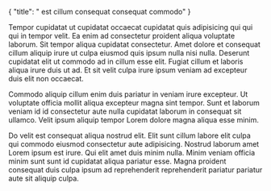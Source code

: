 {
  "title": " est cillum consequat consequat commodo"
}

Tempor cupidatat ut cupidatat occaecat cupidatat quis adipisicing qui qui qui in tempor velit. Ea enim ad consectetur proident aliqua voluptate laborum. Sit tempor aliqua cupidatat consectetur. Amet dolore et consequat cillum aliquip irure ut culpa eiusmod quis ipsum nulla nisi nulla. Deserunt cupidatat elit ut commodo ad in cillum esse elit. Fugiat cillum et laboris aliqua irure duis ut ad. Et sit velit culpa irure ipsum veniam ad excepteur duis elit non occaecat.

Commodo aliquip cillum enim duis pariatur in veniam irure excepteur. Ut voluptate officia mollit aliqua excepteur magna sint tempor. Sunt et laborum veniam id id consectetur aute nulla cupidatat laborum in consequat sit ullamco. Velit ipsum aliquip tempor Lorem dolore magna aliqua esse minim.

Do velit est consequat aliqua nostrud elit. Elit sunt cillum labore elit culpa qui commodo eiusmod consectetur aute adipisicing. Nostrud laborum amet Lorem ipsum est irure. Qui elit amet duis minim nulla. Minim veniam officia minim sunt sunt id cupidatat aliqua pariatur esse. Magna proident consequat duis culpa ipsum ad reprehenderit reprehenderit pariatur pariatur aute sit aliquip culpa.